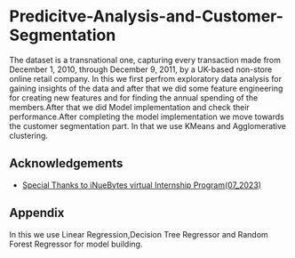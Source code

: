 # Predicitve-Analysis-and-Customer-Segmentation
The dataset is a transnational one, capturing every transaction made from December 1, 2010, through December 9, 2011, by a UK-based non-store online retail company. In this we first perfrom exploratory data analysis for gaining insights of the data and after that we did some feature engineering for creating new features and for finding the annual spending of the members.After that we did Model implementation and check their performance.After completing the model implementation we move towards the customer segmentation part. In that we use KMeans and Agglomerative clustering.


## Acknowledgements

 - [Special Thanks to iNueBytes virtual Internship Program(07_2023)](https://ineubytes.com/)
 





## Appendix

In this we use Linear Regression,Decision Tree Regressor and Random Forest Regressor for model building.
